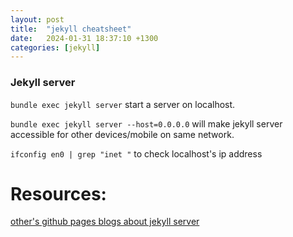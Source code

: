 ```yaml
---
layout: post
title:  "jekyll cheatsheet"
date:   2024-01-31 18:37:10 +1300
categories: [jekyll]
---
```


### Jekyll server
`bundle exec jekyll server` start a server on localhost.

`bundle exec jekyll server --host=0.0.0.0` will make jekyll server accessible for other devices/mobile on same network.

`ifconfig en0 | grep "inet "` to check localhost's ip address

# Resources:

[other's github pages blogs about jekyll server](https://diamantidis.github.io/tips/2020/06/23/browsing-local-jekyll-blog-from-mobile-device)
